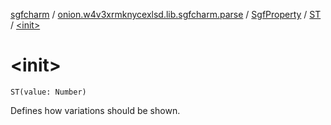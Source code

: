 [sgfcharm](../../../index.md) / [onion.w4v3xrmknycexlsd.lib.sgfcharm.parse](../../index.md) / [SgfProperty](../index.md) / [ST](index.md) / [&lt;init&gt;](./-init-.md)

# &lt;init&gt;

`ST(value: Number)`

Defines how variations should be shown.

